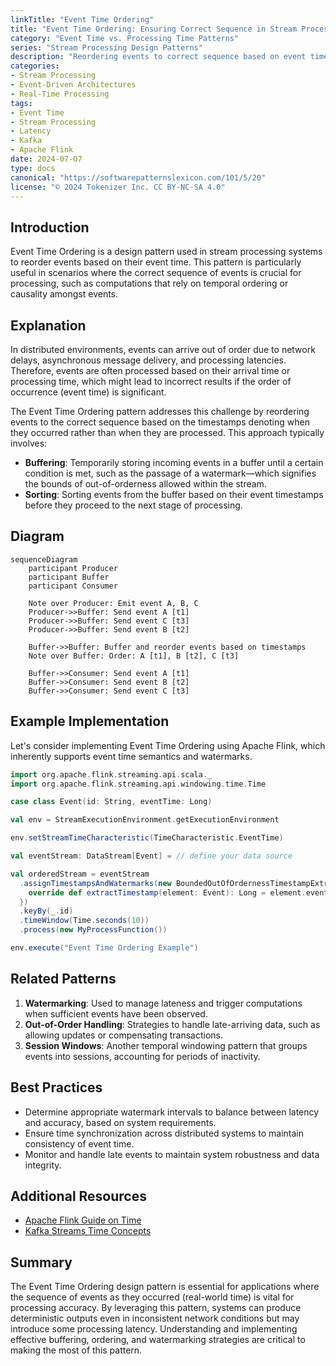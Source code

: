 ```yaml
---
linkTitle: "Event Time Ordering"
title: "Event Time Ordering: Ensuring Correct Sequence in Stream Processing"
category: "Event Time vs. Processing Time Patterns"
series: "Stream Processing Design Patterns"
description: "Reordering events to correct sequence based on event time before processing, which may involve buffering and increasing latency, useful for sequence-dependent computations."
categories:
- Stream Processing
- Event-Driven Architectures
- Real-Time Processing
tags:
- Event Time
- Stream Processing
- Latency
- Kafka
- Apache Flink
date: 2024-07-07
type: docs
canonical: "https://softwarepatternslexicon.com/101/5/20"
license: "© 2024 Tokenizer Inc. CC BY-NC-SA 4.0"
---
```



## Introduction

Event Time Ordering is a design pattern used in stream processing systems to reorder events based on their event time. This pattern is particularly useful in scenarios where the correct sequence of events is crucial for processing, such as computations that rely on temporal ordering or causality amongst events.

## Explanation

In distributed environments, events can arrive out of order due to network delays, asynchronous message delivery, and processing latencies. Therefore, events are often processed based on their arrival time or processing time, which might lead to incorrect results if the order of occurrence (event time) is significant.

The Event Time Ordering pattern addresses this challenge by reordering events to the correct sequence based on the timestamps denoting when they occurred rather than when they are processed. This approach typically involves:

- **Buffering**: Temporarily storing incoming events in a buffer until a certain condition is met, such as the passage of a watermark—which signifies the bounds of out-of-orderness allowed within the stream.
- **Sorting**: Sorting events from the buffer based on their event timestamps before they proceed to the next stage of processing.

## Diagram

```mermaid
sequenceDiagram
    participant Producer
    participant Buffer
    participant Consumer

    Note over Producer: Emit event A, B, C
    Producer->>Buffer: Send event A [t1]
    Producer->>Buffer: Send event C [t3]
    Producer->>Buffer: Send event B [t2]

    Buffer->>Buffer: Buffer and reorder events based on timestamps
    Note over Buffer: Order: A [t1], B [t2], C [t3]
    
    Buffer->>Consumer: Send event A [t1]
    Buffer->>Consumer: Send event B [t2]
    Buffer->>Consumer: Send event C [t3]
```

## Example Implementation

Let's consider implementing Event Time Ordering using Apache Flink, which inherently supports event time semantics and watermarks.

```scala
import org.apache.flink.streaming.api.scala._
import org.apache.flink.streaming.api.windowing.time.Time

case class Event(id: String, eventTime: Long)

val env = StreamExecutionEnvironment.getExecutionEnvironment

env.setStreamTimeCharacteristic(TimeCharacteristic.EventTime)

val eventStream: DataStream[Event] = // define your data source

val orderedStream = eventStream
  .assignTimestampsAndWatermarks(new BoundedOutOfOrdernessTimestampExtractor[Event](Time.seconds(5)) {
    override def extractTimestamp(element: Event): Long = element.eventTime
  })
  .keyBy(_.id)
  .timeWindow(Time.seconds(10))
  .process(new MyProcessFunction())

env.execute("Event Time Ordering Example")
```

## Related Patterns

1. **Watermarking**: Used to manage lateness and trigger computations when sufficient events have been observed.
2. **Out-of-Order Handling**: Strategies to handle late-arriving data, such as allowing updates or compensating transactions.
3. **Session Windows**: Another temporal windowing pattern that groups events into sessions, accounting for periods of inactivity.

## Best Practices

- Determine appropriate watermark intervals to balance between latency and accuracy, based on system requirements.
- Ensure time synchronization across distributed systems to maintain consistency of event time.
- Monitor and handle late events to maintain system robustness and data integrity.

## Additional Resources

- [Apache Flink Guide on Time](https://flink.apache.org/learn-flink/time/) 
- [Kafka Streams Time Concepts](https://kafka.apache.org/documentation/streams/)

## Summary

The Event Time Ordering design pattern is essential for applications where the sequence of events as they occurred (real-world time) is vital for processing accuracy. By leveraging this pattern, systems can produce deterministic outputs even in inconsistent network conditions but may introduce some processing latency. Understanding and implementing effective buffering, ordering, and watermarking strategies are critical to making the most of this pattern.
